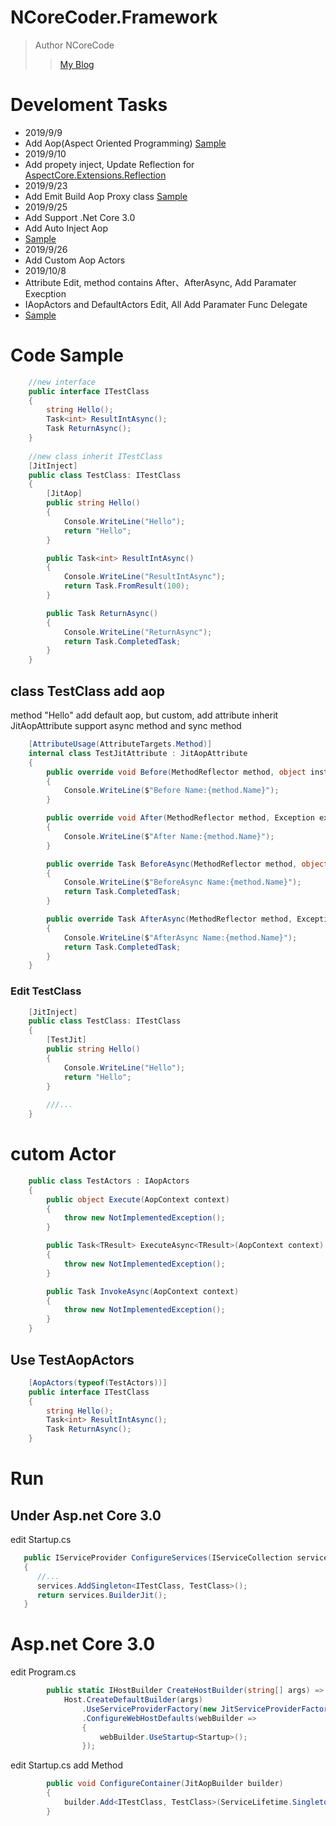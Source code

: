 # NCoreCoder.Framework
> Author NCoreCode
>> [My Blog](https://www.cnblogs.com/NCoreCoder/)

# Develoment Tasks
* 2019/9/9
*  Add Aop(Aspect Oriented Programming)
[Sample](https://www.cnblogs.com/NCoreCoder/p/11492755.html)
* 2019/9/10
* Add propety inject, Update Reflection for [AspectCore.Extensions.Reflection](https://github.com/dotnetcore/AspectCore-Framework)
* 2019/9/23
* Add Emit Build Aop Proxy class [Sample](https://www.cnblogs.com/NCoreCoder/p/11572463.html)
* 2019/9/25
* Add Support .Net Core 3.0
* Add Auto Inject Aop
* [Sample](https://www.cnblogs.com/NCoreCoder/p/11586797.html)
* 2019/9/26
* Add Custom Aop Actors
* 2019/10/8
* Attribute Edit, method contains After、AfterAsync, Add Paramater Execption
* IAopActors and DefaultActors Edit, All Add Paramater Func Delegate
* [Sample](https://www.cnblogs.com/NCoreCoder/p/11634642.html)
# Code Sample
```csharp
    //new interface
    public interface ITestClass
    {
        string Hello();
        Task<int> ResultIntAsync();
        Task ReturnAsync();
    }
    
    //new class inherit ITestClass
    [JitInject]
    public class TestClass: ITestClass
    {
        [JitAop]
        public string Hello()
        {
            Console.WriteLine("Hello");
            return "Hello";
        }

        public Task<int> ResultIntAsync()
        {
            Console.WriteLine("ResultIntAsync");
            return Task.FromResult(100);
        }

        public Task ReturnAsync()
        {
            Console.WriteLine("ReturnAsync");
            return Task.CompletedTask;
        }
    }
```
## class TestClass add aop
method "Hello" add default aop, but custom, add attribute inherit JitAopAttribute
support async method and sync method
```csharp
    [AttributeUsage(AttributeTargets.Method)]
    internal class TestJitAttribute : JitAopAttribute
    {
        public override void Before(MethodReflector method, object instance, params object[] param)
        {
            Console.WriteLine($"Before Name:{method.Name}");
        }

        public override void After(MethodReflector method, Exception exception, object instance, params object[] param)
        {
            Console.WriteLine($"After Name:{method.Name}");
        }

        public override Task BeforeAsync(MethodReflector method, object instance, params object[] param)
        {
            Console.WriteLine($"BeforeAsync Name:{method.Name}");
            return Task.CompletedTask;
        }

        public override Task AfterAsync(MethodReflector method, Exception exception, object instance, params object[] param)
        {
            Console.WriteLine($"AfterAsync Name:{method.Name}");
            return Task.CompletedTask;
        }
    }
```
### Edit TestClass
```csharp
    [JitInject]
    public class TestClass: ITestClass
    {
        [TestJit]
        public string Hello()
        {
            Console.WriteLine("Hello");
            return "Hello";
        }
        
        ///...
    }
```
# cutom Actor
```csharp
    public class TestActors : IAopActors
    {
        public object Execute(AopContext context)
        {
            throw new NotImplementedException();
        }

        public Task<TResult> ExecuteAsync<TResult>(AopContext context)
        {
            throw new NotImplementedException();
        }

        public Task InvokeAsync(AopContext context)
        {
            throw new NotImplementedException();
        }
    }
```

## Use TestAopActors
```csharp
    [AopActors(typeof(TestActors))]
    public interface ITestClass
    {
        string Hello();
        Task<int> ResultIntAsync();
        Task ReturnAsync();
    }
```
# Run
## Under Asp.net Core 3.0
edit Startup.cs
```csharp
   public IServiceProvider ConfigureServices(IServiceCollection services)
   {
      //...
      services.AddSingleton<ITestClass, TestClass>();
      return services.BuilderJit();
   }
```
# Asp.net Core 3.0
edit Program.cs
```csharp
        public static IHostBuilder CreateHostBuilder(string[] args) =>
            Host.CreateDefaultBuilder(args)
                .UseServiceProviderFactory(new JitServiceProviderFactory()) //new
                .ConfigureWebHostDefaults(webBuilder =>
                {
                    webBuilder.UseStartup<Startup>();
                });
```
edit Startup.cs
add Method
```csharp
        public void ConfigureContainer(JitAopBuilder builder)
        {
            builder.Add<ITestClass, TestClass>(ServiceLifetime.Singleton);
        }
```
